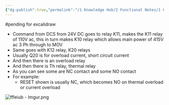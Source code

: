 ```yaml
---
{"dg-publish":true,"permalink":"/1 Knowledge Hub/2 Functional Notes/1 Career Notes/2 General Technical Notes/2 Power Plant Systems/Electrical Schemes and Systems/DN3 Module scheme/","noteIcon":""}
---
```


#pending for excalidraw
- Command from DCS from 24V DC goes to relay K11, makes the K11 relay of 110V ac, this in turn makes K10 relay which allows main power of 415V ac 3 Ph through to MOV
- Same goes with K12 relay, K20 relays
- Usually Q20 is for overload current, short circuit current
- And then there is an overload relay
- And then there is Th relay, thermal relay
- As you can see some are NC contact and some NO contact
- For example:
    - RESET shown is usually NC, which becomes NO on thermal overload or current overload


![ffleiub - Imgur.png](/img/user/Obsidian%20Functional%20Stuff/z-All%20pdfs,%20Images%20&%20Small%20Excalidraws/ffleiub%20-%20Imgur.png)